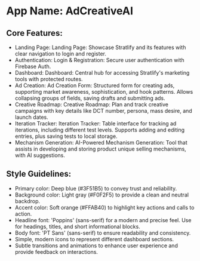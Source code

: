 # **App Name**: AdCreativeAI

## Core Features:

- Landing Page: Landing Page: Showcase Stratlify and its features with clear navigation to login and register.
- Authentication: Login & Registration: Secure user authentication with Firebase Auth.
- Dashboard: Dashboard: Central hub for accessing Stratlify's marketing tools with protected routes.
- Ad Creation: Ad Creation Form: Structured form for creating ads, supporting market awareness, sophistication, and hook patterns.  Allows collapsing groups of fields, saving drafts and submitting ads.
- Creative Roadmap: Creative Roadmap: Plan and track creative campaigns with key details like DCT number, persona, mass desire, and launch dates.
- Iteration Tracker: Iteration Tracker: Table interface for tracking ad iterations, including different test levels. Supports adding and editing entries, plus saving tests to local storage.
- Mechanism Generation: AI-Powered Mechanism Generation: Tool that assists in developing and storing product unique selling mechanisms, with AI suggestions.

## Style Guidelines:

- Primary color: Deep blue (#3F51B5) to convey trust and reliability.
- Background color: Light gray (#F0F2F5) to provide a clean and neutral backdrop.
- Accent color: Soft orange (#FFAB40) to highlight key actions and calls to action.
- Headline font: 'Poppins' (sans-serif) for a modern and precise feel. Use for headings, titles, and short informational blocks.
- Body font: 'PT Sans' (sans-serif) to ensure readability and consistency.
- Simple, modern icons to represent different dashboard sections.
- Subtle transitions and animations to enhance user experience and provide feedback on interactions.